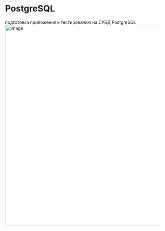 # PostgreSQL
подготовка приложения к тестированию на СУБД PostgreSQL
<img width="652" alt="image" src="https://user-images.githubusercontent.com/113614187/219957870-8507a128-9809-472b-8955-e53ec107e294.png">
